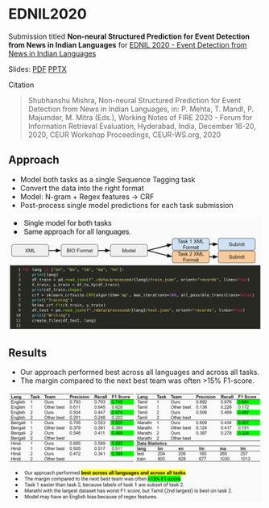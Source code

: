 # EDNIL2020
Submission titled **Non-neural Structured Prediction for Event Detection from News in Indian Languages** for [EDNIL 2020 - Event Detection from News in Indian Languages](https://ednilfire.github.io/ednil/2020/index.html)

Slides: [PDF](./paper/Presentation.pdf) [PPTX](./paper/Presentation.pptx)

Citation

> Shubhanshu Mishra, Non-neural Structured Prediction for Event Detection from News in Indian Languages, in: P. Mehta, T. Mandl, P. Majumder, M. Mitra (Eds.), Working Notes of FIRE 2020 - Forum for Information Retrieval Evaluation, Hyderabad, India, December 16-20, 2020, CEUR Workshop Proceedings, CEUR-WS.org, 2020


## Approach

* Model both tasks as a single Sequence Tagging task
* Convert the data into the right format
* Model: N-gram + Regex features → CRF
* Post-process single model predictions for each task submission

![Approach](./paper/Approach.png)

## Results

* Our approach performed best across all languages and across all tasks. 
* The margin compared to the next best team was often >15% F1-score. 

![Results](./paper/Results.png)



